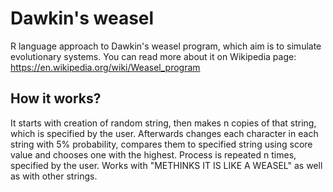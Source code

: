 # Dawkin's weasel
R language approach to Dawkin's weasel program, which aim is to simulate evolutionary systems. You can read more about it on Wikipedia page: https://en.wikipedia.org/wiki/Weasel_program

## How it works?
It starts with creation of random string, then makes n copies of that string, which is specified by the user. Afterwards changes each character in each string with 5% probability, compares them to specified string using score value and chooses one with the highest. Process is repeated n times, specified by the user. Works with "METHINKS IT IS LIKE A WEASEL" as well as with other strings.
